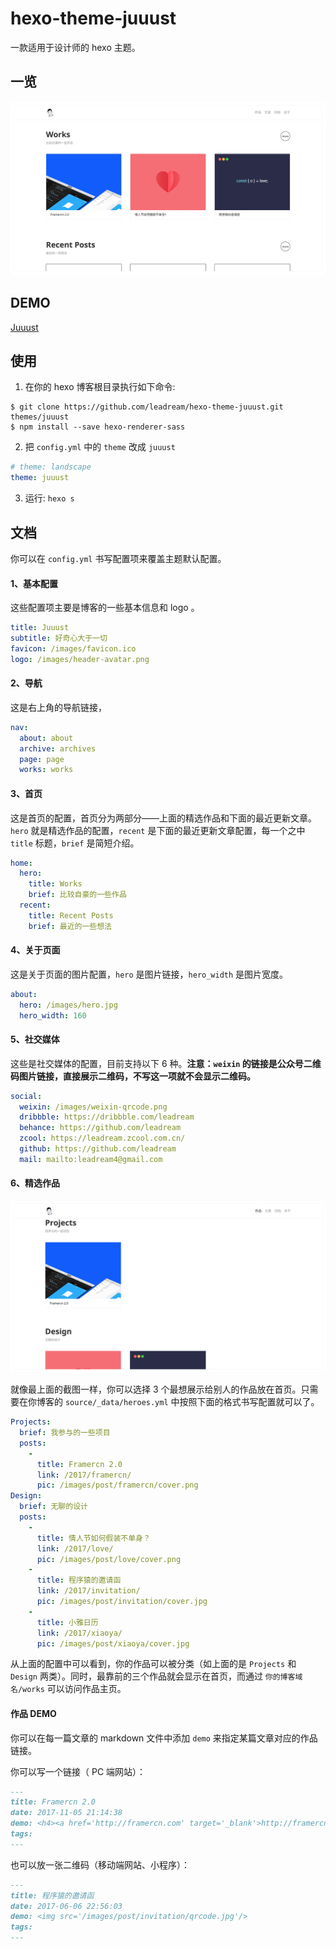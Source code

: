 # hexo-theme-juuust

一款适用于设计师的 hexo 主题。

## 一览
![Juuust](./screenshot.png)

## DEMO
[Juuust](http://juuust.com)

## 使用
1. 在你的 hexo 博客根目录执行如下命令:
```git
$ git clone https://github.com/leadream/hexo-theme-juuust.git themes/juuust
$ npm install --save hexo-renderer-sass
```

2. 把 `config.yml` 中的 `theme` 改成 `juuust`
```yml
# theme: landscape
theme: juuust
```

3. 运行: `hexo s`

## 文档
你可以在 `config.yml` 书写配置项来覆盖主题默认配置。

#### 1、基本配置
这些配置项主要是博客的一些基本信息和 logo 。
```yml
title: Juuust
subtitle: 好奇心大于一切
favicon: /images/favicon.ico
logo: /images/header-avatar.png
```

#### 2、导航
这是右上角的导航链接，
```yml
nav:
  about: about
  archive: archives
  page: page
  works: works
```

#### 3、首页
这是首页的配置，首页分为两部分——上面的精选作品和下面的最近更新文章。`hero` 就是精选作品的配置，`recent` 是下面的最近更新文章配置，每一个之中 `title` 标题，`brief` 是简短介绍。
```yml
home:
  hero:
    title: Works
    brief: 比较自豪的一些作品
  recent:
    title: Recent Posts
    brief: 最近的一些想法
```

#### 4、关于页面
这是关于页面的图片配置，`hero` 是图片链接，`hero_width` 是图片宽度。
```yml
about:
  hero: /images/hero.jpg
  hero_width: 160
```

#### 5、社交媒体
这些是社交媒体的配置，目前支持以下 6 种。**注意：`weixin` 的链接是公众号二维码图片链接，直接展示二维码，不写这一项就不会显示二维码。**
```yml
social:
  weixin: /images/weixin-qrcode.png
  dribbble: https://dribbble.com/leadream
  behance: https://github.com/leadream
  zcool: https://leadream.zcool.com.cn/
  github: https://github.com/leadream
  mail: mailto:leadream4@gmail.com
```

#### 6、精选作品
![Juuust](./works.png)

就像最上面的截图一样，你可以选择 3 个最想展示给别人的作品放在首页。只需要在你博客的 `source/_data/heroes.yml` 中按照下面的格式书写配置就可以了。

```yml
Projects:
  brief: 我参与的一些项目
  posts:
    -
      title: Framercn 2.0
      link: /2017/framercn/
      pic: /images/post/framercn/cover.png
Design:
  brief: 无聊的设计
  posts:
    -
      title: 情人节如何假装不单身？
      link: /2017/love/
      pic: /images/post/love/cover.png
    -
      title: 程序猿的邀请函
      link: /2017/invitation/
      pic: /images/post/invitation/cover.jpg
    -
      title: 小雅日历
      link: /2017/xiaoya/
      pic: /images/post/xiaoya/cover.jpg
```

从上面的配置中可以看到，你的作品可以被分类（如上面的是 `Projects` 和 `Design` 两类）。同时，最靠前的三个作品就会显示在首页，而通过 `你的博客域名/works` 可以访问作品主页。

#### 作品 DEMO
你可以在每一篇文章的 markdown 文件中添加 `demo` 来指定某篇文章对应的作品链接。

你可以写一个链接（ PC 端网站）：

```md
---
title: Framercn 2.0 
date: 2017-11-05 21:14:38
demo: <h4><a href='http://framercn.com' target='_blank'>http://framercn.com</a></h4>
tags:
---
```

也可以放一张二维码（移动端网站、小程序）：

```md
---
title: 程序猿的邀请函
date: 2017-06-06 22:56:03
demo: <img src='/images/post/invitation/qrcode.jpg'/>
tags:
---
```
